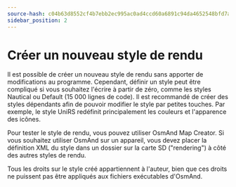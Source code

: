 ```yaml
---
source-hash: c04b63d8552cf4b7ebb2ec995ac0ad4ccd60a6891c94da4652548bfd7a4713f9 
sidebar_position: 2
---
```


# Créer un nouveau style de rendu

Il est possible de créer un nouveau style de rendu sans apporter de modifications au programme. Cependant, définir un style peut être compliqué si vous souhaitez l'écrire à partir de zéro, comme les styles Nautical ou Default (15 000 lignes de code). Il est recommandé de créer des styles dépendants afin de pouvoir modifier le style par petites touches. Par exemple, le style UniRS redéfinit principalement les couleurs et l'apparence des icônes.

Pour tester le style de rendu, vous pouvez utiliser OsmAnd Map Creator. Si vous souhaitez utiliser OsmAnd sur un appareil, vous devez placer la définition XML du style dans un dossier sur la carte SD ("rendering") à côté des autres styles de rendu.

Tous les droits sur le style créé appartiennent à l'auteur, bien que ces droits ne puissent pas être appliqués aux fichiers exécutables d'OsmAnd.

